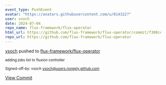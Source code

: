 ```yaml
---
event_type: PushEvent
avatar: "https://avatars.githubusercontent.com/u/814322?"
user: vsoch
date: 2024-07-04
repo_name: flux-framework/flux-operator
html_url: https://github.com/flux-framework/flux-operator/commit/f380ce48ffa7deae6305a173c7443008e4bab783
repo_url: https://github.com/flux-framework/flux-operator
---
```


<a href='https://github.com/vsoch' target='_blank'>vsoch</a> pushed to <a href='https://github.com/flux-framework/flux-operator' target='_blank'>flux-framework/flux-operator</a>

<small>adding jobs list to fluxion controller

Signed-off-by: vsoch <vsoch@users.noreply.github.com></small>

<a href='https://github.com/flux-framework/flux-operator/commit/f380ce48ffa7deae6305a173c7443008e4bab783' target='_blank'>View Commit</a>